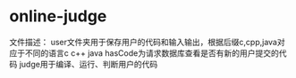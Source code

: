 # online-judge
文件描述：
user文件夹用于保存用户的代码和输入输出，根据后缀c,cpp,java对应于不同的语言c c++ java
hasCode为请求数据库查看是否有新的用户提交的代码
judge用于编译、运行、判断用户的代码

